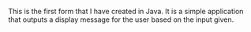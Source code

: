 This is the first form that I have created in Java. It is a simple application that outputs a display message for the user based on the input given.